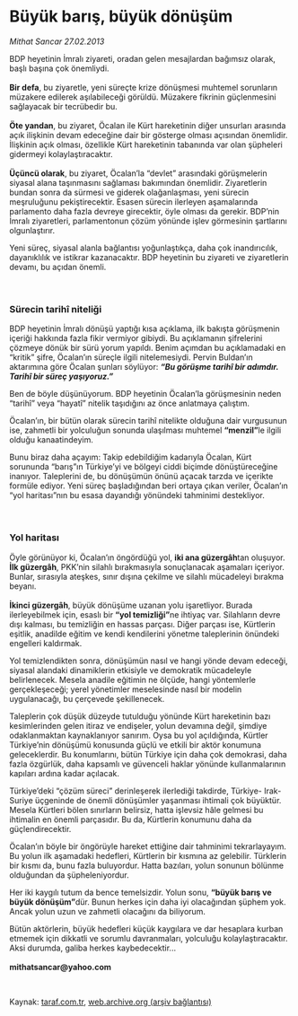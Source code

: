 # Büyük barış, büyük dönüşüm

*Mithat Sancar 27.02.2013*

<div class="yazi"><p>BDP heyetinin İmralı ziyareti, oradan gelen mesajlardan bağımsız olarak, başlı başına çok önemliydi.<br/><br/><b>Bir defa</b>, bu ziyaretle, yeni süreçte krize dönüşmesi muhtemel sorunların müzakere edilerek aşılabileceği görüldü. Müzakere fikrinin güçlenmesini sağlayacak bir tecrübedir bu.<br/><br/><b>Öte yandan</b>, bu ziyaret, Öcalan ile Kürt hareketinin diğer unsurları arasında açık ilişkinin devam edeceğine dair bir gösterge olması açısından önemlidir. İlişkinin açık olması, özellikle Kürt hareketinin tabanında var olan şüpheleri gidermeyi kolaylaştıracaktır.<br/><br/><b>Üçüncü olarak</b>, bu ziyaret, Öcalan’la “devlet” arasındaki görüşmelerin siyasal alana taşınmasını sağlaması bakımından önemlidir. Ziyaretlerin bundan sonra da sürmesi ve giderek olağanlaşması, yeni sürecin meşruluğunu pekiştirecektir. Esasen sürecin ilerleyen aşamalarında parlamento daha fazla devreye girecektir, öyle olması da gerekir. BDP’nin İmralı ziyaretleri, parlamentonun çözüm yönünde işlev görmesinin şartlarını olgunlaştırır. </p>
<p>Yeni süreç, siyasal alanla bağlantısı yoğunlaştıkça, daha çok inandırıcılık, dayanıklılık ve istikrar kazanacaktır. BDP heyetinin bu ziyareti ve ziyaretlerin devamı, bu açıdan önemli.<br/><br/><br/></p>
<h3>Sürecin tarihî niteliği</h3>
<p>BDP heyetinin İmralı dönüşü yaptığı kısa açıklama, ilk bakışta görüşmenin içeriği hakkında fazla fikir vermiyor gibiydi. Bu açıklamanın şifrelerini çözmeye dönük bir sürü yorum yapıldı. Benim açımdan bu açıklamadaki en “kritik” şifre, Öcalan’ın süreçle ilgili nitelemesiydi. Pervin Buldan’ın aktarımına göre Öcalan şunları söylüyor: <b><i>“Bu görüşme tarihî bir adımdır. Tarihî bir süreç yaşıyoruz.”</i></b></p>
<p>Ben de böyle düşünüyorum. BDP heyetinin Öcalan’la görüşmesinin neden “tarihî” veya “hayatî” nitelik taşıdığını az önce anlatmaya çalıştım. </p>
<p>Öcalan’ın, bir bütün olarak sürecin tarihî nitelikte olduğuna dair vurgusunun ise, zahmetli bir yolculuğun sonunda ulaşılması muhtemel <b>“menzil”</b>le ilgili olduğu kanaatindeyim. </p>
<p>Bunu biraz daha açayım: Takip edebildiğim kadarıyla Öcalan, Kürt sorununda “barış”ın Türkiye’yi ve bölgeyi ciddi biçimde dönüştüreceğine inanıyor. Taleplerini de, bu dönüşümün önünü açacak tarzda ve içerikte formüle ediyor. Yeni süreç başladığından beri ortaya çıkan veriler, Öcalan’ın “yol haritası”nın bu esasa dayandığı yönündeki tahminimi destekliyor.<br/><br/><br/></p>
<h3>Yol haritası</h3>
<p>Öyle görünüyor ki, Öcalan’ın öngördüğü yol, <b>iki ana güzergâh</b>tan oluşuyor. <b>İlk güzergâh</b>, PKK’nin silahlı bırakmasıyla sonuçlanacak aşamaları içeriyor. Bunlar, sırasıyla ateşkes, sınır dışına çekilme ve silahlı mücadeleyi bırakma beyanı.<br/><br/><b>İkinci güzergâh</b>, büyük dönüşüme uzanan yolu işaretliyor. Burada ilerleyebilmek için, esaslı bir <b>“yol temizliği”</b>ne ihtiyaç var. Silahların devre dışı kalması, bu temizliğin en hassas parçası. Diğer parçası ise, Kürtlerin eşitlik, anadilde eğitim ve kendi kendilerini yönetme taleplerinin önündeki engelleri kaldırmak. </p>
<p>Yol temizlendikten sonra, dönüşümün nasıl ve hangi yönde devam edeceği, siyasal alandaki dinamiklerin etkisiyle ve demokratik mücadeleyle belirlenecek. Mesela anadile eğitimin ne ölçüde, hangi yöntemlerle gerçekleşeceği; yerel yönetimler meselesinde nasıl bir modelin uygulanacağı, bu çerçevede şekillenecek. </p>
<p>Taleplerin çok düşük düzeyde tutulduğu yönünde Kürt hareketinin bazı kesimlerinden gelen itiraz ve endişeler, yolun devamına değil, şimdiye odaklanmaktan kaynaklanıyor sanırım. Oysa bu yol açıldığında, Kürtler Türkiye’nin dönüşümü konusunda güçlü ve etkili bir aktör konumuna geleceklerdir. Bu konumlarını, bütün Türkiye için daha çok demokrasi, daha fazla özgürlük, daha kapsamlı ve güvenceli haklar yönünde kullanmalarının kapıları ardına kadar açılacak.</p>
<p>Türkiye’deki “çözüm süreci” derinleşerek ilerlediği takdirde, Türkiye- Irak- Suriye üçgeninde de önemli dönüşümler yaşanması ihtimali çok büyüktür. Mesela Kürtleri bölen sınırların belirsiz, hatta işlevsiz hâle gelmesi bu ihtimalin en önemli parçasıdır. Bu da, Kürtlerin konumunu daha da güçlendirecektir.</p>
<p>Öcalan’ın böyle bir öngörüyle hareket ettiğine dair tahminimi tekrarlayayım. Bu yolun ilk aşamadaki hedefleri, Kürtlerin bir kısmına az gelebilir. Türklerin bir kısmı da, bunu fazla buluyordur. Hatta bazıları, yolun sonunun bölünme olduğundan da şüpheleniyordur.</p>
<p>Her iki kaygılı tutum da bence temelsizdir. Yolun sonu, <b>“büyük barış ve büyük dönüşüm”</b>dür. Bunun herkes için daha iyi olacağından şüphem yok. Ancak yolun uzun ve zahmetli olacağını da biliyorum. </p>
<p>Bütün aktörlerin, büyük hedefleri küçük kaygılara ve dar hesaplara kurban etmemek için dikkatli ve sorumlu davranmaları, yolculuğu kolaylaştıracaktır. Aksi durumda, galiba herkes kaybedecektir...<br/><br/><strong>mithatsancar@yahoo.com</strong></p>
<p> </p>
</div>

Kaynak: [taraf.com.tr](http://www.taraf.com.tr/mithat-sancar/makale-buyuk-baris-buyuk-donusum.htm), [web.archive.org (arşiv bağlantısı)](http://web.archive.org/web/20131107154937/http://www.taraf.com.tr/mithat-sancar/makale-buyuk-baris-buyuk-donusum.htm)
